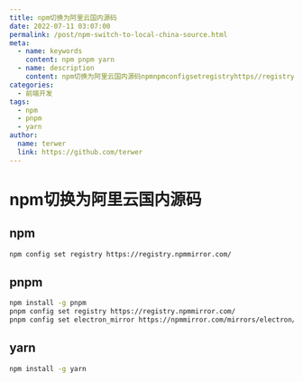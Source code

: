 ```yaml
---
title: npm切换为阿里云国内源码
date: 2022-07-11 03:07:00
permalink: /post/npm-switch-to-local-china-source.html
meta:
  - name: keywords
    content: npm pnpm yarn
  - name: description
    content: npm切换为阿里云国内源码npmnpmconfigsetregistryhttps//registrynpmmirrorcom/pnpmnpminstallgpnpmpnpmconfigsetregistryhttps//registrynpmmirrorcom/pnpmconfigsetelectron_mirrorhttps//npmmirrorcom/mirrors/electron/yarnnpminstallgyarn
categories:
  - 前端开发
tags:
  - npm
  - pnpm
  - yarn
author:
  name: terwer
  link: https://github.com/terwer
---
```

# npm切换为阿里云国内源码

## npm

```bash
npm config set registry https://registry.npmmirror.com/
```

## pnpm

```bash
npm install -g pnpm
pnpm config set registry https://registry.npmmirror.com/
pnpm config set electron_mirror https://npmmirror.com/mirrors/electron/
```

## yarn

```bash
npm install -g yarn
```
